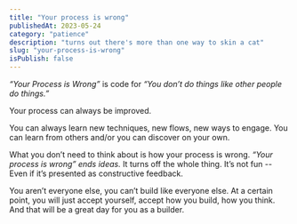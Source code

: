 ```yaml
---
title: "Your process is wrong"
publishedAt: 2023-05-24
category: "patience"
description: "turns out there's more than one way to skin a cat"
slug: "your-process-is-wrong"
isPublish: false
---
```


_“Your Process is Wrong”_ is code for *“You don’t do things like other people do things.”*

Your process can always be improved.

You can always learn new techniques, new flows, new ways to engage. You can learn from others and/or you can discover on your own.

What you don’t need to think about is how your process is wrong. _“Your process is wrong” ends ideas._ It turns off the whole thing. It’s not fun -- Even if it’s presented as constructive feedback.

You aren’t everyone else, you can’t build like everyone else. At a certain point, you will just accept yourself, accept how you build, how you think. And that will be a great day for you as a builder.
